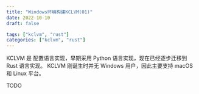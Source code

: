 ```yaml
---
title: "Windows环境构建KCLVM(01)"
date: 2022-10-10
draft: false

tags: ["kclvm", "rust"]
categories: ["kclvm", "rust"]
---
```


KCLVM 是 配置语言实现，早期采用 Python 语言实现，现在已经逐步迁移到 Rust 语言实现。
KCLVM 刚诞生时并无 Windows 用户，因此主要支持 macOS 和 Linux 平台。

TODO
